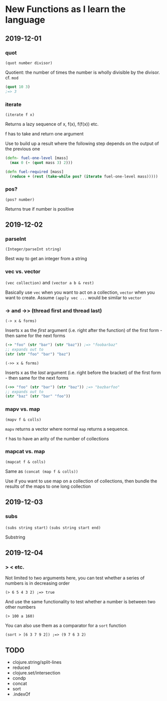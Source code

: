 # New Functions as I learn the language

## 2019-12-01

### quot
`(quot number divisor)`

Quotient: the number of times the number is wholly divisible by the divisor. cf. `mod`

```clj
(quot 10 3)
;=> 3
```

### iterate
`(iterate f x)`

Returns a lazy sequence of x, f(x), f(f(x)) etc.

f has to take and return one argument

Use to build up a result where the following step depends on the output of the previous one

```clj
(defn- fuel-one-level [mass]
  (max 0 (- (quot mass 3) 2)))

(defn fuel-required [mass]
  (reduce + (rest (take-while pos? (iterate fuel-one-level mass)))))
```

### pos?
`(pos? number)`

Returns true if number is positive

## 2019-12-02

### parseInt
`(Integer/parseInt string)`

Best way to get an integer from a string

### vec vs. vector
`(vec collection)` and `(vector a b & rest)`

Basically use `vec` when you want to act on a collection, `vector` when you
 want to create. Assume `(apply vec ...` would be similar to `vector`

### -> and ->> (thread first and thread last)
`(-> x & forms)` 

Inserts x as the _first_ argument (i.e. right after the function) of the
 first form - then same for the next forms
 
```clj
(-> "foo" (str "bar") (str "baz")) ;=> "foobarbaz"
;; expands out to
(str (str "foo" "bar") "baz")
```

`(->> x & forms)`

Inserts x as the _last_ argument (i.e. right before the bracket) of the
 first form - then same for the next forms
 
```clj
(->> "foo" (str "bar") (str "baz")) ;=> "bazbarfoo"
;; expands out to
(str "baz" (str "bar" "foo"))
```

###  mapv vs. map
`(mapv f & colls)`

`mapv` returns a vector where normal `map` returns a sequence.

`f` has to have an arity of the number of collections

### mapcat vs. map
`(mapcat f & colls)`

Same as `(concat (map f & colls))`

Use if you want to use map on a collection of collections, then bundle the
 results of the maps to one long collection

## 2019-12-03
### subs
`(subs string start)` `(subs string start end)`

Substring

## 2019-12-04
### > < etc.
Not limited to two arguments here, you can test whether a series of numbers is in decreasing order

`(> 6 5 4 3 2) ;=> true`

And use the same functionality to test whether a number is between two other numbers

`(> 100 a 160)`

You can also use them as a comparator for a `sort` function

`(sort > [6 3 7 9 2]) ;=> (9 7 6 3 2)`

## TODO
* clojure.string/split-lines
* reduced
* clojure.set/intersection
* condp
* concat
* sort
* .indexOf
